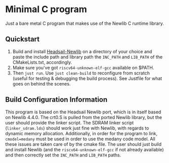 # Minimal C program

Just a bare metal C program that makes use of the Newlib C runtime library.

## Quickstart

1. Build and install [Headsail-Newlib](https://github.com/andstepan/headsail-newlib) on a directory of your choice and paste the include path and library path the `INC_PATH` and `LIB_PATH` of the CMakeLists.txt, accordingly.
2. Make sure you've got `riscv64-unknown-elf-gcc` available on $PATH. 
3. Then `just run`. Use `just clean-build` to reconfigure from scratch (useful for testing & debugging the build process).
See Justfile for what goes on behind the scenes.

## Build Configuration Information

This program is based on the Headsail Newlib port, which is in itself based on Newlib 4.4.0. The crt0.S is pulled 
from the ported Newlib library, but the user should provide the linker script. The SDRAM linker script (`linker_sdram.lds`) should work just fine with Newlib, with regards to dynamic memory allocation. Additionally, 
in order for the program to link, `cmodel=medany` must be used in order to use the medany code model. All these 
issues are taken care of by the cmake file. The user should just build and install Newlib (and the `riscv64-unknown-elf-gcc` if not already available) and then correctly set the `INC_PATH` and `LIB_PATH` paths.
